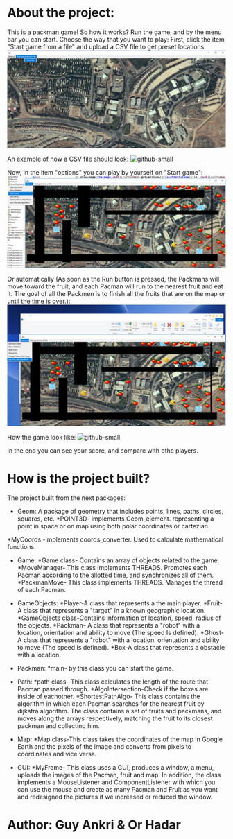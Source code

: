 #  About the project: 
This is a packman game! So how it works? 
Run the game, and by the menu bar you can start.
Choose the way that you want to play:
First, click the item "Start game from a file" and upload a CSV file to get preset locations:
![github-small](https://raw.githubusercontent.com/orh92/Packgame5/master/1.bmp)

An example of how a CSV file should look:
![github-small](https://raw.githubusercontent.com/orh92/Packgame5/master/2.bmp)

Now, in the item "options" you can play by yourself on "Start game":
![github-small](https://raw.githubusercontent.com/orh92/Packgame5/master/3.bmp)



Or automatically (As soon as the Run button is pressed, the Packmans will move toward the fruit, and each Pacman will run to the nearest fruit and eat it. The goal of all the Packmen is to finish all the fruits that are on the map or until the time is over.):
![github-small](https://raw.githubusercontent.com/orh92/Packgame5/master/4.bmp)



How the game look like:
![github-small](https://raw.githubusercontent.com/orh92/Packgame5/master/5.bmp)



In the end you can see your score, and compare with othe players.


#  How is the project built?
The project built from the next packages: 

  - Geom:
A package of geometry that includes points, lines, paths, circles, squares, etc.
*POINT3D- implements  Geom_element. representing a point in space or on map using both polar coordinates or cartezian. 

*MyCoords -implements coords_converter. Used to calculate mathematical functions.

  - Game:
*Game class- Contains an array of objects related to the game.
*MoveManager- This class implements THREADS. Promotes each Pacman according to the allotted time, and synchronizes all of them.
*PackmanMove- This class implements THREADS. Manages the thread of each Pacman.

 - GameObjects:
 *Player-A class that represents a the main player.
 *Fruit-A class that represents a "target" in a known geographic location.
 *GameObjects class-Contains information of location, speed, radius of the objects.
 *Packman- A class that represents a "robot" with a location, orientation and ability to move (The speed Is defined).
 *Ghost-A class that represents a "robot" with a location, orientation and ability to move (The speed Is defined).
 *Box-A class that represents a obstacle with a location.

 - Packman:
 *main- by this class you can start the game.

 - Path:
 *path class- This class calculates the length of the route that Pacman passed through.
 *AlgoIntersection-Check if the boxes are inside of eachother.
 *ShortestPathAlgo- This class contains the algorithm in which each Pacman searches for the nearest fruit by dijkstra algorithm. The class contains a set of fruits and packmans, and moves along the arrays respectively, matching the fruit to its closest packman and collecting him.
 
 - Map:
 *Map class-This class takes the coordinates of the map in Google Earth and the pixels of the image and converts from pixels to coordinates and vice versa.

 - GUI:
 *MyFrame- This class uses a GUI, produces a window, a menu, uploads the images of the Pacman, fruit and map. In addition, the class implements a MouseListener and ComponentListener with which you can use the mouse and create as many Pacman and Fruit as you want and redesigned the pictures if we increased or reduced the window.
 
 
#  Author: Guy Ankri & Or Hadar
